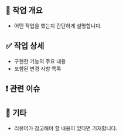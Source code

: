 ## 📌 작업 개요
- 어떤 작업을 했는지 간단하게 설명합니다.

## ✅ 작업 상세
- 구현한 기능의 주요 내용
- 포함된 변경 사항 목록

## ❗️ 관련 이슈 

## 📎 기타
- 리뷰어가 참고해야 할 내용이 있다면 기재합니다.
